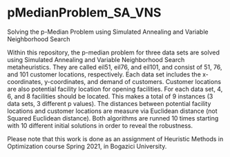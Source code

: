 # pMedianProblem_SA_VNS
Solving the p-Median Problem using Simulated Annealing and Variable Neighborhood Search

Within this repository, the p-median problem for three data sets are solved using Simulated Annealing and Variable Neighborhood Search metaheuristics. They are called eil51, eil76, and eil101, and consist of 51, 76, and 101 customer locations, respectively. Each data set includes the x-coordinates, y-coordinates, and demand of customers. Customer locations are also potential facility location for opening facilities. For each data set, 4, 6, and 8 facilities should be located. This makes a total of 9 instances (3 data sets, 3 different p values). The distances between potential facility locations and customer locations are measure via Euclidean distance (not Squared Euclidean distance). Both algorithms are runned 10 times starting with 10 different initial solutions in order to reveal the robustness. 

Please note that this work is done as an assignment of Heuristic Methods in Optimization course Spring 2021, in Bogazici University.
